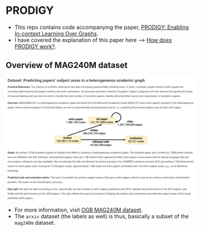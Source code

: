 # PRODIGY

- This repo contains code accompanying the paper, [PRODIGY: Enabling In-context Learning Over Graphs](https://arxiv.org/abs/2305.12600).
- I have covered the explanation of this paper here --> [How does PRODIGY work?](https://pratzohol.github.io/MindML/Notes/Graph_Neural_Networks/icl-over-graphs-PRODIGY/).


## Overview of MAG240M dataset

![OGB mag240m dataset](./pics/ogb_mag240m_info.png)

- For more information, visit [OGB MAG240M dataset](https://ogb.stanford.edu/docs/lsc/mag240m/).
- The `arxiv` dataset (the labels as well) is thus, basically a subset of the `mag240m` dataset. 
